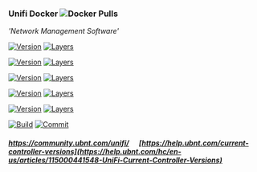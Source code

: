 ### Unifi Docker ![Docker Pulls](https://img.shields.io/docker/pulls/stlouisn/unifi.svg)

*'Network Management Software'*

[![Version](https://images.microbadger.com/badges/version/stlouisn/unifi:latest.svg)](https://microbadger.com/images/stlouisn/unifi:latest)
[![Layers](https://images.microbadger.com/badges/image/stlouisn/unifi:latest.svg)](https://microbadger.com/images/stlouisn/unifi:latest)

[![Version](https://images.microbadger.com/badges/version/stlouisn/unifi:5.8.svg)](https://microbadger.com/images/stlouisn/unifi:5.8)
[![Layers](https://images.microbadger.com/badges/image/stlouisn/unifi:5.8.svg)](https://microbadger.com/images/stlouisn/unifi:5.8)

[![Version](https://images.microbadger.com/badges/version/stlouisn/unifi:5.7.svg)](https://microbadger.com/images/stlouisn/unifi:5.7)
[![Layers](https://images.microbadger.com/badges/image/stlouisn/unifi:5.7.svg)](https://microbadger.com/images/stlouisn/unifi:5.7)

[![Version](https://images.microbadger.com/badges/version/stlouisn/unifi:5.6.svg)](https://microbadger.com/images/stlouisn/unifi:5.6)
[![Layers](https://images.microbadger.com/badges/image/stlouisn/unifi:5.6.svg)](https://microbadger.com/images/stlouisn/unifi:5.6)

[![Version](https://images.microbadger.com/badges/version/stlouisn/unifi:5.5.svg)](https://microbadger.com/images/stlouisn/unifi:5.5)
[![Layers](https://images.microbadger.com/badges/image/stlouisn/unifi:5.5.svg)](https://microbadger.com/images/stlouisn/unifi:5.5)

[![Build](https://travis-ci.org/stlouisn/unifi_docker.svg?branch=master)](https://travis-ci.org/stlouisn/unifi_docker)
[![Commit](https://images.microbadger.com/badges/commit/stlouisn/unifi.svg)](https://microbadger.com/images/stlouisn/unifi:latest)


##### *https://community.ubnt.com/unifi/*  &nbsp;&nbsp;&nbsp;&nbsp;   *[https://help.ubnt.com/current-controller-versions](https://help.ubnt.com/hc/en-us/articles/115000441548-UniFi-Current-Controller-Versions)*
